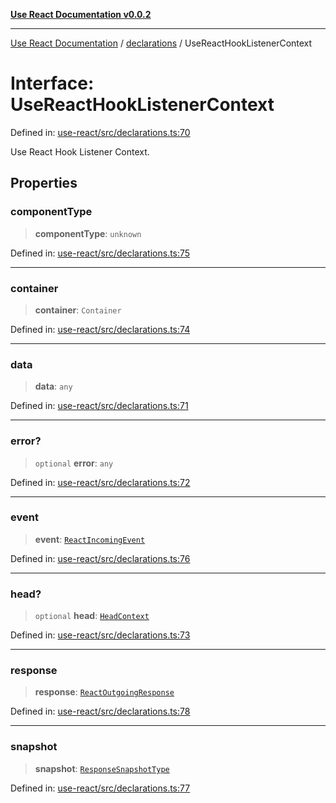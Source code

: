 [**Use React Documentation v0.0.2**](../../README.md)

***

[Use React Documentation](../../modules.md) / [declarations](../README.md) / UseReactHookListenerContext

# Interface: UseReactHookListenerContext

Defined in: [use-react/src/declarations.ts:70](https://github.com/stonemjs/use-react/blob/a85b32b76e105a7bc655ce084e0841ade8b0df8a/src/declarations.ts#L70)

Use React Hook Listener Context.

## Properties

### componentType

> **componentType**: `unknown`

Defined in: [use-react/src/declarations.ts:75](https://github.com/stonemjs/use-react/blob/a85b32b76e105a7bc655ce084e0841ade8b0df8a/src/declarations.ts#L75)

***

### container

> **container**: `Container`

Defined in: [use-react/src/declarations.ts:74](https://github.com/stonemjs/use-react/blob/a85b32b76e105a7bc655ce084e0841ade8b0df8a/src/declarations.ts#L74)

***

### data

> **data**: `any`

Defined in: [use-react/src/declarations.ts:71](https://github.com/stonemjs/use-react/blob/a85b32b76e105a7bc655ce084e0841ade8b0df8a/src/declarations.ts#L71)

***

### error?

> `optional` **error**: `any`

Defined in: [use-react/src/declarations.ts:72](https://github.com/stonemjs/use-react/blob/a85b32b76e105a7bc655ce084e0841ade8b0df8a/src/declarations.ts#L72)

***

### event

> **event**: [`ReactIncomingEvent`](../type-aliases/ReactIncomingEvent.md)

Defined in: [use-react/src/declarations.ts:76](https://github.com/stonemjs/use-react/blob/a85b32b76e105a7bc655ce084e0841ade8b0df8a/src/declarations.ts#L76)

***

### head?

> `optional` **head**: [`HeadContext`](HeadContext.md)

Defined in: [use-react/src/declarations.ts:73](https://github.com/stonemjs/use-react/blob/a85b32b76e105a7bc655ce084e0841ade8b0df8a/src/declarations.ts#L73)

***

### response

> **response**: [`ReactOutgoingResponse`](../type-aliases/ReactOutgoingResponse.md)

Defined in: [use-react/src/declarations.ts:78](https://github.com/stonemjs/use-react/blob/a85b32b76e105a7bc655ce084e0841ade8b0df8a/src/declarations.ts#L78)

***

### snapshot

> **snapshot**: [`ResponseSnapshotType`](ResponseSnapshotType.md)

Defined in: [use-react/src/declarations.ts:77](https://github.com/stonemjs/use-react/blob/a85b32b76e105a7bc655ce084e0841ade8b0df8a/src/declarations.ts#L77)
